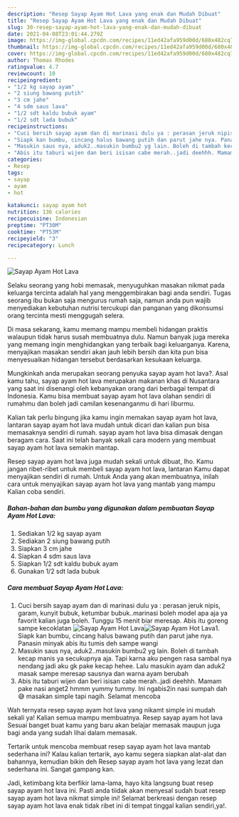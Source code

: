 ```yaml
---
description: "Resep Sayap Ayam Hot Lava yang enak dan Mudah Dibuat"
title: "Resep Sayap Ayam Hot Lava yang enak dan Mudah Dibuat"
slug: 30-resep-sayap-ayam-hot-lava-yang-enak-dan-mudah-dibuat
date: 2021-04-08T23:01:44.279Z
image: https://img-global.cpcdn.com/recipes/11ed42afa959d00d/680x482cq70/sayap-ayam-hot-lava-foto-resep-utama.jpg
thumbnail: https://img-global.cpcdn.com/recipes/11ed42afa959d00d/680x482cq70/sayap-ayam-hot-lava-foto-resep-utama.jpg
cover: https://img-global.cpcdn.com/recipes/11ed42afa959d00d/680x482cq70/sayap-ayam-hot-lava-foto-resep-utama.jpg
author: Thomas Rhodes
ratingvalue: 4.7
reviewcount: 10
recipeingredient:
- "1/2 kg sayap ayam"
- "2 siung bawang putih"
- "3 cm jahe"
- "4 sdm saus lava"
- "1/2 sdt kaldu bubuk ayam"
- "1/2 sdt lada bubuk"
recipeinstructions:
- "Cuci bersih sayap ayam dan di marinasi dulu ya : perasan jeruk nipis, garam, kunyit bubuk, ketumbar bubuk..marinasi boleh model apa aja ya favorit kalian juga boleh. Tunggu 15 menit biar meresap. Abis itu goreng sampe kecoklatan"
- "Siapk kan bumbu, cincang halus bawang putih dan parut jahe nya. Panasin minyak abis itu tumis deh sampe wangi"
- "Masukin saus nya, aduk2..masukin bumbu2 yg lain. Boleh di tambah kecap manis ya secukupnya aja. Tapi karna aku pengen rasa sambal nya nendang jadi aku gk pake kecap hehee. Lalu masukin ayam dan aduk2 masak sampe meresap sausnya dan warna ayam berubah"
- "Abis itu taburi wijen dan beri isisan cabe merah..jadi deehhh. Mamam pake nasi anget2 hmmm yummy tummy. Ini ngabis2in nasi sumpah dah😅 masakan simple tapi nagih. Selamat mencoba"
categories:
- Resep
tags:
- sayap
- ayam
- hot

katakunci: sayap ayam hot 
nutrition: 136 calories
recipecuisine: Indonesian
preptime: "PT30M"
cooktime: "PT53M"
recipeyield: "3"
recipecategory: Lunch

---
```



![Sayap Ayam Hot Lava](https://img-global.cpcdn.com/recipes/11ed42afa959d00d/680x482cq70/sayap-ayam-hot-lava-foto-resep-utama.jpg)

Selaku seorang yang hobi memasak, menyuguhkan masakan nikmat pada keluarga tercinta adalah hal yang menggembirakan bagi anda sendiri. Tugas seorang ibu bukan saja mengurus rumah saja, namun anda pun wajib menyediakan kebutuhan nutrisi tercukupi dan panganan yang dikonsumsi orang tercinta mesti menggugah selera.

Di masa  sekarang, kamu memang mampu membeli hidangan praktis walaupun tidak harus susah membuatnya dulu. Namun banyak juga mereka yang memang ingin menghidangkan yang terbaik bagi keluarganya. Karena, menyajikan masakan sendiri akan jauh lebih bersih dan kita pun bisa menyesuaikan hidangan tersebut berdasarkan kesukaan keluarga. 



Mungkinkah anda merupakan seorang penyuka sayap ayam hot lava?. Asal kamu tahu, sayap ayam hot lava merupakan makanan khas di Nusantara yang saat ini disenangi oleh kebanyakan orang dari berbagai tempat di Indonesia. Kamu bisa membuat sayap ayam hot lava olahan sendiri di rumahmu dan boleh jadi camilan kesenanganmu di hari liburmu.

Kalian tak perlu bingung jika kamu ingin memakan sayap ayam hot lava, lantaran sayap ayam hot lava mudah untuk dicari dan kalian pun bisa memasaknya sendiri di rumah. sayap ayam hot lava bisa dimasak dengan beragam cara. Saat ini telah banyak sekali cara modern yang membuat sayap ayam hot lava semakin mantap.

Resep sayap ayam hot lava juga mudah sekali untuk dibuat, lho. Kamu jangan ribet-ribet untuk membeli sayap ayam hot lava, lantaran Kamu dapat menyajikan sendiri di rumah. Untuk Anda yang akan membuatnya, inilah cara untuk menyajikan sayap ayam hot lava yang mantab yang mampu Kalian coba sendiri.

<!--inarticleads1-->

##### Bahan-bahan dan bumbu yang digunakan dalam pembuatan Sayap Ayam Hot Lava:

1. Sediakan 1/2 kg sayap ayam
1. Sediakan 2 siung bawang putih
1. Siapkan 3 cm jahe
1. Siapkan 4 sdm saus lava
1. Siapkan 1/2 sdt kaldu bubuk ayam
1. Gunakan 1/2 sdt lada bubuk




<!--inarticleads2-->

##### Cara membuat Sayap Ayam Hot Lava:

1. Cuci bersih sayap ayam dan di marinasi dulu ya : perasan jeruk nipis, garam, kunyit bubuk, ketumbar bubuk..marinasi boleh model apa aja ya favorit kalian juga boleh. Tunggu 15 menit biar meresap. Abis itu goreng sampe kecoklatan
<img src="https://img-global.cpcdn.com/steps/3e4b64e44267fda5/160x128cq70/sayap-ayam-hot-lava-langkah-memasak-1-foto.jpg" alt="Sayap Ayam Hot Lava"><img src="https://img-global.cpcdn.com/steps/5056a334efd4d6c1/160x128cq70/sayap-ayam-hot-lava-langkah-memasak-1-foto.jpg" alt="Sayap Ayam Hot Lava">1. Siapk kan bumbu, cincang halus bawang putih dan parut jahe nya. Panasin minyak abis itu tumis deh sampe wangi
1. Masukin saus nya, aduk2..masukin bumbu2 yg lain. Boleh di tambah kecap manis ya secukupnya aja. Tapi karna aku pengen rasa sambal nya nendang jadi aku gk pake kecap hehee. Lalu masukin ayam dan aduk2 masak sampe meresap sausnya dan warna ayam berubah
1. Abis itu taburi wijen dan beri isisan cabe merah..jadi deehhh. Mamam pake nasi anget2 hmmm yummy tummy. Ini ngabis2in nasi sumpah dah😅 masakan simple tapi nagih. Selamat mencoba




Wah ternyata resep sayap ayam hot lava yang nikamt simple ini mudah sekali ya! Kalian semua mampu membuatnya. Resep sayap ayam hot lava Sesuai banget buat kamu yang baru akan belajar memasak maupun juga bagi anda yang sudah lihai dalam memasak.

Tertarik untuk mencoba membuat resep sayap ayam hot lava mantab sederhana ini? Kalau kalian tertarik, ayo kamu segera siapkan alat-alat dan bahannya, kemudian bikin deh Resep sayap ayam hot lava yang lezat dan sederhana ini. Sangat gampang kan. 

Jadi, ketimbang kita berfikir lama-lama, hayo kita langsung buat resep sayap ayam hot lava ini. Pasti anda tiidak akan menyesal sudah buat resep sayap ayam hot lava nikmat simple ini! Selamat berkreasi dengan resep sayap ayam hot lava enak tidak ribet ini di tempat tinggal kalian sendiri,ya!.

